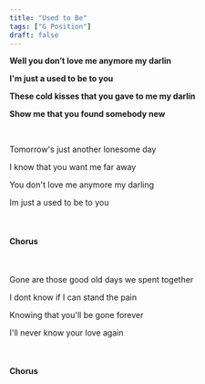 ```yaml
---
title: "Used to Be"
tags: ["G Position"]
draft: false
---
```


**Well you don’t love me anymore my darlin** 

**I'm just a used to be to you**

**These cold kisses that you gave to me my darlin**

**Show me that you found somebody new**

<br>

Tomorrow's just another lonesome day

I know that you want me far away

You don't love me anymore my darling

Im just a used to be to you

<br>

#### Chorus

<br>

Gone are those good old days we spent together

I dont know if I can stand the pain

Knowing that you'll be gone forever

I'll never know your love again

<br>

#### Chorus